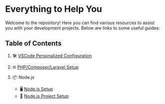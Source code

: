 # Everything to Help You

Welcome to the repository! Here you can find various resources to assist you with your development projects. Below are links to some useful guides:

## Table of Contents

1. 🛠️ [VSCode Personalized Configuration](VsCode-Setup.md)
   
3. 🌐 [PHP/Composer/Laravel Setup](php/php-composer-laravel.md)

5. 📦 Node.js
   - 🖥️ [Node.js Setup](node/node-setup.md)
   - 📂 [Node.js Project Setup](node/node-project-setup.md)

